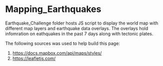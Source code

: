 # Mapping_Earthquakes

Earthquake_Challenge folder hosts JS script to display the world map with different map layers and earthquake data overlays. The overlays hold infomration on eathquakes in the past 7 days along with tectonic plates. 

The following sources was used to help build this page:
1) https://docs.mapbox.com/api/maps/styles/
2) https://leafletjs.com/
